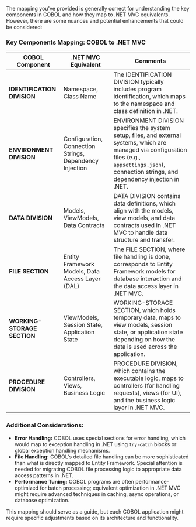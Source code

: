 The mapping you've provided is generally correct for understanding the key components in COBOL and how they map to .NET MVC equivalents. However, there are some nuances and potential enhancements that could be considered:

### Key Components Mapping: COBOL to .NET MVC

| **COBOL Component**            | **.NET MVC Equivalent**                                   | **Comments**                                                                                     |
|--------------------------------|-----------------------------------------------------------|---------------------------------------------------------------------------------------------------|
| **IDENTIFICATION DIVISION**    | Namespace, Class Name                                     | The IDENTIFICATION DIVISION typically includes program identification, which maps to the namespace and class definition in .NET. |
| **ENVIRONMENT DIVISION**       | Configuration, Connection Strings, Dependency Injection   | ENVIRONMENT DIVISION specifies the system setup, files, and external systems, which are managed via configuration files (e.g., `appsettings.json`), connection strings, and dependency injection in .NET. |
| **DATA DIVISION**              | Models, ViewModels, Data Contracts                        | DATA DIVISION contains data definitions, which align with the models, view models, and data contracts used in .NET MVC to handle data structure and transfer. |
| **FILE SECTION**               | Entity Framework Models, Data Access Layer (DAL)          | The FILE SECTION, where file handling is done, corresponds to Entity Framework models for database interaction and the data access layer in .NET MVC. |
| **WORKING-STORAGE SECTION**    | ViewModels, Session State, Application State              | WORKING-STORAGE SECTION, which holds temporary data, maps to view models, session state, or application state depending on how the data is used across the application. |
| **PROCEDURE DIVISION**         | Controllers, Views, Business Logic                        | PROCEDURE DIVISION, which contains the executable logic, maps to controllers (for handling requests), views (for UI), and the business logic layer in .NET MVC. |

### Additional Considerations:
- **Error Handling:** COBOL uses special sections for error handling, which would map to exception handling in .NET using `try-catch` blocks or global exception handling mechanisms.
- **File Handling:** COBOL's detailed file handling can be more sophisticated than what is directly mapped to Entity Framework. Special attention is needed for migrating COBOL file processing logic to appropriate data access patterns in .NET.
- **Performance Tuning:** COBOL programs are often performance-optimized for batch processing; equivalent optimization in .NET MVC might require advanced techniques in caching, async operations, or database optimization.

This mapping should serve as a guide, but each COBOL application might require specific adjustments based on its architecture and functionality.
